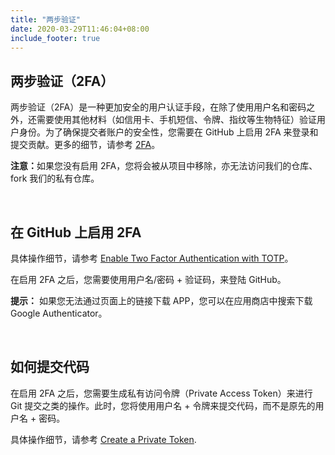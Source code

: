 ```yaml
---
title: "两步验证"
date: 2020-03-29T11:46:04+08:00
include_footer: true
---
```


<div>
<h2 class="title">两步验证（2FA）</h2>
<p>两步验证（2FA）是一种更加安全的用户认证手段，在除了使用用户名和密码之外，还需要使用其他材料（如信用卡、手机短信、令牌、指纹等生物特征）验证用户身份。为了确保提交者账户的安全性，您需要在 GitHub 上启用 2FA 来登录和提交贡献。更多的细节，请参考 <a href="https://help.github.com/articles/requiring-two-factor-authentication-in-your-organization/" target="_blank">2FA</a>。</p>
<p><strong>注意：</strong>如果您没有启用 2FA，您将会被从项目中移除，亦无法访问我们的仓库、fork 我们的私有仓库。</p>
<br />
<h2 class="title">在 GitHub 上启用 2FA</h2>
<p>具体操作细节，请参考 <a href="https://help.github.com/en/github/authenticating-to-github/configuring-two-factor-authentication" target="_blank">Enable Two Factor Authentication with TOTP</a>。</p>
<p>在启用 2FA 之后，您需要使用用户名/密码 + 验证码，来登陆 GitHub。</p>
<p><strong>提示：</strong> 如果您无法通过页面上的链接下载 APP，您可以在应用商店中搜索下载 Google Authenticator。</p>
<br />
<h2 class="title">如何提交代码</h2>
<p>在启用 2FA 之后，您需要生成私有访问令牌（Private Access Token）来进行 Git 提交之类的操作。此时，您将使用用户名 + 令牌来提交代码，而不是原先的用户名 + 密码。</p>
<p>具体操作细节，请参考 <a href="https://help.github.com/en/github/authenticating-to-github/creating-a-personal-access-token-for-the-command-line" target="_blank">Create a Private Token</a>.</p>
</div>